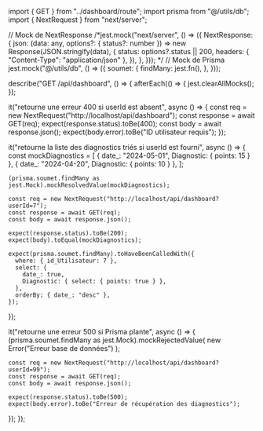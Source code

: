 import { GET } from "../dashboard/route";
import prisma from "@/utils/db";
import { NextRequest } from "next/server";

// Mock de NextResponse
/*jest.mock("next/server", () => ({
  NextResponse: {
    json: (data: any, options?: { status?: number }) =>
      new Response(JSON.stringify(data), {
        status: options?.status || 200,
        headers: { "Content-Type": "application/json" },
      }),
  },
}));
*/
// Mock de Prisma
jest.mock("@/utils/db", () => ({
  soumet: {
    findMany: jest.fn(),
  },
}));

describe("GET /api/dashboard", () => {
  afterEach(() => {
    jest.clearAllMocks();
  });

  it("retourne une erreur 400 si userId est absent", async () => {
    const req = new NextRequest("http://localhost/api/dashboard");
    const response = await GET(req);
    expect(response.status).toBe(400);
    const body = await response.json();
    expect(body.error).toBe("ID utilisateur requis");
  });

  it("retourne la liste des diagnostics triés si userId est fourni", async () => {
    const mockDiagnostics = [
      { date_: "2024-05-01", Diagnostic: { points: 15 } },
      { date_: "2024-04-20", Diagnostic: { points: 10 } },
    ];

    (prisma.soumet.findMany as jest.Mock).mockResolvedValue(mockDiagnostics);

    const req = new NextRequest("http://localhost/api/dashboard?userId=7");
    const response = await GET(req);
    const body = await response.json();

    expect(response.status).toBe(200);
    expect(body).toEqual(mockDiagnostics);

    expect(prisma.soumet.findMany).toHaveBeenCalledWith({
      where: { id_Utilisateur: 7 },
      select: {
        date_: true,
        Diagnostic: { select: { points: true } },
      },
      orderBy: { date_: "desc" },
    });
  });

  it("retourne une erreur 500 si Prisma plante", async () => {
    (prisma.soumet.findMany as jest.Mock).mockRejectedValue(
      new Error("Erreur base de données")
    );

    const req = new NextRequest("http://localhost/api/dashboard?userId=99");
    const response = await GET(req);
    const body = await response.json();

    expect(response.status).toBe(500);
    expect(body.error).toBe("Erreur de récupération des diagnostics");
  });
});
